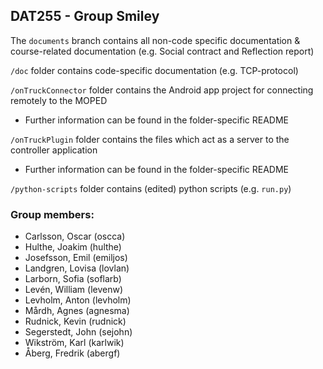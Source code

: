## DAT255 - Group Smiley

The `documents` branch contains all non-code specific documentation & course-related documentation (e.g. Social contract and Reflection report)

`/doc` folder contains code-specific documentation (e.g. TCP-protocol)

`/onTruckConnector` folder contains the Android app project for connecting remotely to the MOPED
- Further information can be found in the folder-specific README

`/onTruckPlugin` folder contains the files which act as a server to the controller application
- Further information can be found in the folder-specific README

`/python-scripts` folder contains (edited) python scripts (e.g. `run.py`)


### Group members:

- Carlsson, Oscar (oscca)
- Hulthe, Joakim (hulthe)
- Josefsson, Emil (emiljos)
- Landgren, Lovisa (lovlan)
- Larborn, Sofia (soflarb)
- Levén, William (levenw)
- Levholm, Anton (levholm)
- Mårdh, Agnes (agnesma)
- Rudnick, Kevin (rudnick)
- Segerstedt, John (sejohn)
- Wikström, Karl (karlwik)
- Åberg, Fredrik (abergf)
